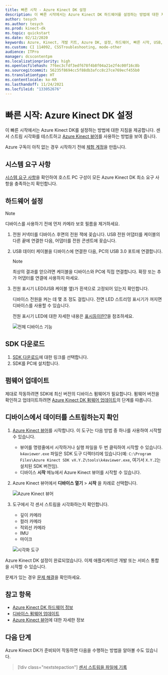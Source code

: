 ```yaml
---
title: 빠른 시작 - Azure Kinect DK 설정
description: 이 빠른 시작에서는 Azure Kinect DK 하드웨어를 설정하는 방법에 대한 지침을 제공합니다.
author: tesych
ms.author: tesych
ms.prod: kinect-dk
ms.topic: quickstart
ms.date: 02/12/2020
keywords: Azure, Kinect, 개발 키트, Azure DK, 설정, 하드웨어, 빠른 시작, USB, 전원, 뷰어, 센서, 스트리밍, 설정, SDK, 펌웨어
ms.custom: CI 114092, CSSTroubleshooting, mode-other
audience: ITPro
manager: dcscontentpm
ms.localizationpriority: high
ms.openlocfilehash: 7f6ec3cfdf3edf678f4b8f04a21e2f4c00f16c8b
ms.sourcegitcommit: 56235f8694cc5f88db3afcc8c27ce769ecf455b0
ms.translationtype: HT
ms.contentlocale: ko-KR
ms.lasthandoff: 11/24/2021
ms.locfileid: "133052676"
---
```

# <a name="quickstart-set-up-your-azure-kinect-dk"></a>빠른 시작: Azure Kinect DK 설정

이 빠른 시작에서는 Azure Kinect DK를 설정하는 방법에 대한 지침을 제공합니다. 센서 스트림 시각화를 테스트하고 [Azure Kinect 뷰어](azure-kinect-viewer.md)를 사용하는 방법을 보여 줍니다.

Azure 구독이 아직 없는 경우 시작하기 전에 [체험 계정](https://azure.microsoft.com/free/?WT.mc_id=A261C142F)을 만듭니다.

## <a name="system-requirements"></a>시스템 요구 사항

[시스템 요구 사항](system-requirements.md)을 확인하여 호스트 PC 구성이 모든 Azure Kinect DK 최소 요구 사항을 충족하는지 확인합니다.

## <a name="set-up-hardware"></a>하드웨어 설정

> [!NOTE]
> 디바이스를 사용하기 전에 먼저 카메라 보호 필름을 제거하세요.

1. 전원 커넥터를 디바이스 후면의 전원 잭에 꽂습니다. USB 전원 어댑터를 케이블의 다른 끝에 연결한 다음, 어댑터를 전원 콘센트에 꽂습니다.
2. USB 데이터 케이블을 디바이스에 연결한 다음, PC의 USB 3.0 포트에 연결합니다.
   >[!NOTE]
   >최상의 결과를 얻으려면 케이블을 디바이스와 PC에 직접 연결합니다. 확장 또는 추가 어댑터를 연결에 사용하지 마세요.

3. 전원 표시기 LED(USB 케이블 옆)가 흰색으로 고정되어 있는지 확인합니다.
  
   디바이스 전원을 켜는 데 몇 초 정도 걸립니다. 전면 LED 스트리밍 표시기가 꺼지면 디바이스를 사용할 수 있습니다.  

   전원 표시기 LED에 대한 자세한 내용은 [표시등이란?](hardware-specification.md#what-does-the-light-mean)을 참조하세요.

    ![전체 디바이스 기능](./media/quickstarts/full-device-features.png)

## <a name="download-the-sdk"></a>SDK 다운로드

1. [SDK 다운로드](sensor-sdk-download.md)에 대한 링크를 선택합니다.
2. SDK를 PC에 설치합니다.

## <a name="update-firmware"></a>펌웨어 업데이트

제대로 작동하려면 SDK에 최신 버전의 디바이스 펌웨어가 필요합니다. 펌웨어 버전을 확인하고 업데이트하려면 [Azure Kinect DK 펌웨어 업데이트](update-device-firmware.md)의 단계를 따릅니다.

## <a name="verify-that-the-device-streams-data"></a>디바이스에서 데이터를 스트림하는지 확인

1. [Azure Kinect 뷰어](azure-kinect-viewer.md)를 시작합니다. 이 도구는 다음 방법 중 하나를 사용하여 시작할 수 있습니다.
   - 뷰어를 명령줄에서 시작하거나 실행 파일을 두 번 클릭하여 시작할 수 있습니다. `k4aviewer.exe` 파일은 SDK 도구 디렉터리에 있습니다(예: `C:\Program Files\Azure Kinect SDK vX.Y.Z\tools\k4aviewer.exe`, 여기서 `X.Y.Z`는 설치된 SDK 버전임).
   - 디바이스 **시작** 메뉴에서 Azure Kinect 뷰어를 시작할 수 있습니다.
2. Azure Kinect 뷰어에서 **디바이스 열기** > **시작** 을 차례로 선택합니다.

    ![Azure Kinect 뷰어](./media/quickstarts/viewer.png)

3. 도구에서 각 센서 스트림을 시각화하는지 확인합니다.
   - 깊이 카메라
   - 컬러 카메라
   - 적외선 카메라
   - IMU
   - 마이크

    ![시각화 도구](./media/quickstarts/visualization-tool.png)

Azure Kinect DK 설정이 완료되었습니다. 이제 애플리케이션 개발 또는 서비스 통합을 시작할 수 있습니다.

문제가 있는 경우 [문제 해결](troubleshooting.md)을 확인하세요.

## <a name="see-also"></a>참고 항목

- [Azure Kinect DK 하드웨어 정보](hardware-specification.md)
- [디바이스 펌웨어 업데이트](update-device-firmware.md)
- [Azure Kinect 뷰어](azure-kinect-viewer.md)에 대한 자세한 정보

## <a name="next-steps"></a>다음 단계

Azure Kinect DK가 준비되어 작동하면 다음을 수행하는 방법을 알아볼 수도 있습니다.
> [!div class="nextstepaction"]
> [센서 스트림을 파일에 기록](record-sensor-streams-file.md)

